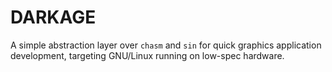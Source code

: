 # DARKAGE

A simple abstraction layer over `chasm` and `sin` for quick graphics application development, targeting GNU/Linux running on low-spec hardware.
